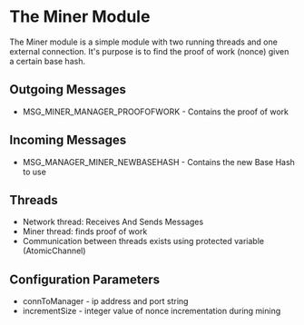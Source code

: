 # The Miner Module

The Miner module is a simple module with two running threads and one external connection. It's purpose is to find the proof of work (nonce) given a certain base hash.

## Outgoing Messages
- MSG_MINER_MANAGER_PROOFOFWORK - Contains the proof of work

## Incoming Messages
- MSG_MANAGER_MINER_NEWBASEHASH - Contains the new Base Hash to use

## Threads
- Network thread: Receives And Sends Messages
- Miner thread: finds proof of work
- Communication between threads exists using protected variable (AtomicChannel)

## Configuration Parameters
- connToManager - ip address and port string
- incrementSize - integer value of nonce incrementation during mining